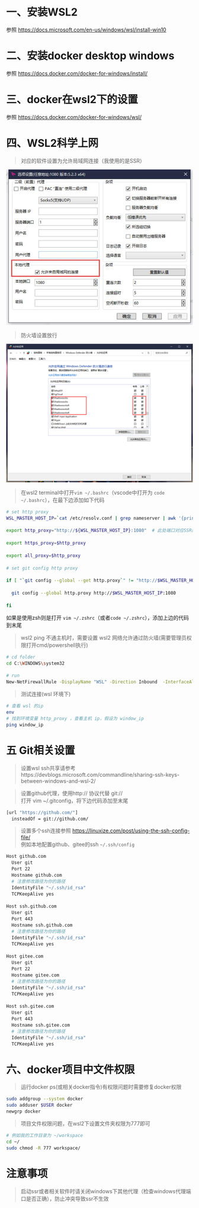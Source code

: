 # 一、安装WSL2

参照 https://docs.microsoft.com/en-us/windows/wsl/install-win10


# 二、安装docker desktop windows

参照 https://docs.docker.com/docker-for-windows/install/


# 三、docker在wsl2下的设置

参照 https://docs.docker.com/docker-for-windows/wsl/


# 四、WSL2科学上网

>  对应的软件设置为允许局域网连接（我使用的是SSR）  
 
![alt](assets/images/局域网设置.jpg "局域网设置")

>  防火墙设置放行

![alt](assets/images/防火墙规则.png "局域网设置")


>  在wsl2 terminal中打开```vim ~/.bashrc```（vscode中打开为 ```code ~/.bashrc```），在最下边添加如下代码

```bash
# set http proxy
WSL_MASTER_HOST_IP=`cat /etc/resolv.conf | grep nameserver | awk '{print $2}'`

export http_proxy="http://${WSL_MASTER_HOST_IP}:1080"  # 此处端口对应SSR的本地端口1080

export https_proxy=$http_proxy

export all_proxy=$http_proxy

# set git config http proxy

if [ "`git config --global --get http.proxy`" != "http://$WSL_MASTER_HOST_IP:1080" ]; then

  git config --global http.proxy http://$WSL_MASTER_HOST_IP:1080

fi
```

如果是使用zsh则是打开 ```vim ~/.zshrc```（或者```code ~/.zshrc```），添加上边的代码到末尾

> wsl2 ping 不通主机时，需要设置 wsl2 网络允许通过防火墙(需要管理员权限打开cmd/powershell执行)
```bash
# cd folder
cd C:\WINDOWS\system32

# run
New-NetFirewallRule -DisplayName "WSL" -Direction Inbound  -InterfaceAlias "vEthernet (WSL)"  -Action Allow
```

> 测试连接(wsl 环境下)
```bash
# 查看 wsl 的ip
env
# 找到环境变量 http_proxy ，查看主机 ip，假设为 window_ip
ping window_ip
```

# 五 Git相关设置
> 设置wsl ssh共享请参考https://devblogs.microsoft.com/commandline/sharing-ssh-keys-between-windows-and-wsl-2/

> 设置github代理，使用http:// 协议代替 git://   
> 打开 vim ~/.gitconfig，将下边代码添加至末尾  
``` bash
[url "https://github.com/"]
  insteadOf = git://github.com/
```

> 设置多个ssh连接参照 https://linuxize.com/post/using-the-ssh-config-file/  
> 例如本地配置github、gitee的ssh ```~/.ssh/config```  
```bash
Host github.com
  User git
  Port 22
  Hostname github.com
  # 注意修改路径为你的路径
  IdentityFile "~/.ssh/id_rsa"
  TCPKeepAlive yes

Host ssh.github.com
  User git
  Port 443
  Hostname ssh.github.com
  # 注意修改路径为你的路径
  IdentityFile "~/.ssh/id_rsa"
  TCPKeepAlive yes

Host gitee.com
  User git
  Port 22
  Hostname gitee.com
  # 注意修改路径为你的路径
  IdentityFile "~/.ssh/id_rsa"
  TCPKeepAlive yes

Host ssh.gitee.com
  User git
  Port 443
  Hostname ssh.gitee.com
  # 注意修改路径为你的路径
  IdentityFile "~/.ssh/id_rsa"
  TCPKeepAlive yes

```

# 六、docker项目中文件权限
> 运行docker ps(或相关docker指令)有权限问题时需要修复docker权限
```bash
sudo addgroup --system docker
sudo adduser $USER docker
newgrp docker
```

>  项目文件权限问题，在wsl2下设置文件夹权限为777即可
```bash
# 例如我的工作目录为 ~/workspace
cd ~/
sudo chmod -R 777 workspace/
```

# 注意事项
> 启动ssr或者相关软件时请关闭windows下其他代理（检查windows代理端口是否正确），防止冲突导致ssr不生效
